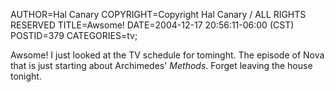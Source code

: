 AUTHOR=Hal Canary
COPYRIGHT=Copyright Hal Canary / ALL RIGHTS RESERVED
TITLE=Awsome!
DATE=2004-12-17 20:56:11-06:00 (CST)
POSTID=379
CATEGORIES=tv;

Awsome! I just looked at the TV schedule for tominght. The episode of Nova that is just starting about Archimedes' _Methods_. Forget leaving the house tonight.
